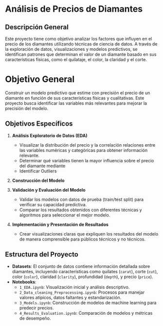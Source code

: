 # Análisis de Precios de Diamantes

## Descripción General
Este proyecto tiene como objetivo analizar los factores que influyen en el precio de los diamantes utilizando técnicas de ciencia de datos. A través de la exploración de datos, visualizaciones y modelos predictivos, se identifican patrones que determinan el valor de un diamante basado en sus características físicas, como el quilataje, el color, la claridad y el corte.


# Objetivo General

Construir un modelo predictivo que estime con precisión el precio de un diamante en función de sus características físicas y cualitativas. Este proyecto busca identificar las variables más relevantes para mejorar la precisión del modelo.

## Objetivos Específicos

1. **Análisis Exploratorio de Datos (EDA)**
   - Visualizar la distribución del precio y la correlación relaciones entre las variables numéricas y categóricas para obtener información relevante.
   - Determinar qué variables tienen la mayor influencia sobre el precio del diamante mediante
   - Identificar Outliers

3. **Construcción del Modelo**

4. **Validación y Evaluación del Modelo**
   - Validar los modelos con datos de prueba (train/test split) para verificar su capacidad predictiva.
   - Comparar los resultados obtenidos con diferentes técnicas y algoritmos para seleccionar el mejor modelo.

5. **Implementación y Presentación de Resultados**
   - Crear visualizaciones claras que expliquen los resultados del modelo de manera comprensible para públicos técnicos y no técnicos.




## Estructura del Proyecto

- **Datasets**: El conjunto de datos contiene información detallada sobre diamantes, incluyendo características como quilates (`carat`), corte (`cut`), color (`color`), claridad (`clarity`), profundidad (`depth`), y precio (`price`). 
- **Notebooks**:
  - `1_EDA.ipynb`: Visualización inicial y análisis descriptivo.
  - `2_Data_cleaning_Preprocessing.ipynb`: Procesos para manejar valores atípicos, datos faltantes y estandarización.
  - `3_Models.ipynb`: Construcción de modelos de machine learning para predecir precios.
  - `4_Results_Evaluation.ipynb`: Comparación de modelos y métricas de desempeño.

